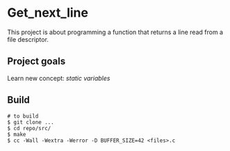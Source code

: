 # Get_next_line
This project is about programming a function that returns a line read from a file descriptor.

## Project goals
Learn new concept: *static variables*

## Build
    
    # to build
    $ git clone ...
    $ cd repo/src/
    $ make
    $ cc -Wall -Wextra -Werror -D BUFFER_SIZE=42 <files>.c
    

